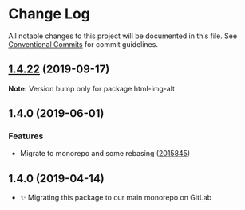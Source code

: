 # Change Log

All notable changes to this project will be documented in this file.
See [Conventional Commits](https://conventionalcommits.org) for commit guidelines.

## [1.4.22](https://gitlab.com/codsen/codsen/compare/html-img-alt@1.4.21...html-img-alt@1.4.22) (2019-09-17)

**Note:** Version bump only for package html-img-alt





## 1.4.0 (2019-06-01)

### Features

- Migrate to monorepo and some rebasing ([2015845](https://gitlab.com/codsen/codsen/commit/2015845))

## 1.4.0 (2019-04-14)

- ✨ Migrating this package to our main monorepo on GitLab
